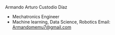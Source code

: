 Armando Arturo Custodio Díaz
- Mechatronics Engineer
- Machine learning, Data Science, Robotics
Email: Armandomemu7@gmail.com

<!---
Python code for all the projects I have been a part of since 2019
--->
